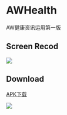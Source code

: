# AWHealth

AW健康资讯运用第一版



## Screen Recod

![](http://7xq84c.com1.z0.glb.clouddn.com/3.gif)

## Download

[APK下载](等等更新)

![](https://raw.githubusercontent.com/w446108264/XhsParallaxWelcome/master/output/downloadqrcode.png)
